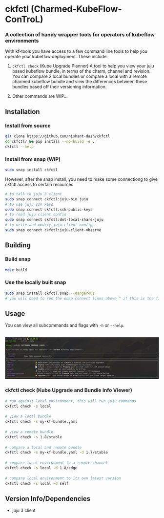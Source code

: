 
# ckfctl (Charmed-KubeFlow-ConTroL)
### A collection of handy wrapper tools for operators of kubeflow environments


With kf-tools you have access to a few command line tools to help you operate your kubeflow deployment. These include:


1) `ckfctl check` (Kube Upgrade Planner)
A tool to help you view your juju based kubeflow bundle, in terms of the charm, channel and revision. You can compare 2 local bundles or compare a local with a remote charmed kubeflow bundle and view the differences between these bundles based off their versioning information.

2) Other commands are WIP...


## Installation

### Install from source

```bash
git clone https://github.com/nishant-dash/ckfctl
cd ckfctl/ && pip install --no-build -e .
ckfctl --help
```

### Install from snap (WIP)

```bash
sudo snap install ckfctl
```

However, after the snap install, you need to make some connectiong to give ckfctl access
to certain resources
```bash
# to talk to juju 3 client
sudo snap connect ckfctl:juju-bin juju
# to use juju ssh keys
sudo snap connect ckfctl:ssh-public-keys
# to read juju client confis
sudo snap connect ckfctl:dot-local-share-juju
# to write and modify juju client configs
sudo snap connect ckfctl:juju-client-observe
```

## Building

### Build snap

```bash
make build
```

### Use the locally built snap
```bash
sudo snap install ckfctl.snap --dangerous
# you will need to run the snap connect lines above ^ if this is the first time
```

## Usage

You can view all subcommands and flags with `-h` or `--help`.

<br> ![screenshot](/png/ckfctl_screenshot.png)


### ckfctl check (Kube Upgrade and Bundle Info Viewer)

```bash
# run against local environment, this will run juju commands
ckfctl check -s local

# view a local bundle
ckfctl check -s my-kf-bundle.yaml

# view a remote bundle
ckfctl check -s 1.8/stable

# compare a local and remote bundle
ckfctl check -s my-kf-bundle.yaml -d 1.7/stable

# compare local environment to a remote channel
ckfctl check -s local -d 1.8/edge

# compare local environment to its own latest version
ckfctl check -s local -d self
```

## Version Info/Dependencies

- juju 3 client
